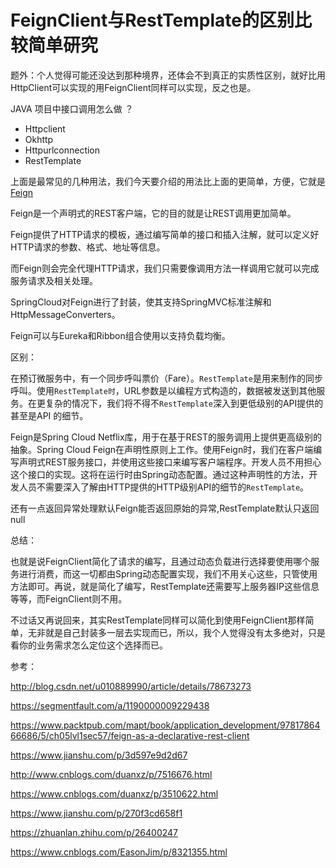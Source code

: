 # FeignClient与RestTemplate的区别比较简单研究

题外：个人觉得可能还没达到那种境界，还体会不到真正的实质性区别，就好比用HttpClient可以实现的用FeignClient同样可以实现，反之也是。

JAVA 项目中接口调用怎么做 ？

- Httpclient
- Okhttp
- Httpurlconnection
- RestTemplate

上面是最常见的几种用法，我们今天要介绍的用法比上面的更简单，方便，它就是[Feign](https://github.com/OpenFeign/feign)

Feign是一个声明式的REST客户端，它的目的就是让REST调用更加简单。

Feign提供了HTTP请求的模板，通过编写简单的接口和插入注解，就可以定义好HTTP请求的参数、格式、地址等信息。

而Feign则会完全代理HTTP请求，我们只需要像调用方法一样调用它就可以完成服务请求及相关处理。

SpringCloud对Feign进行了封装，使其支持SpringMVC标准注解和HttpMessageConverters。

Feign可以与Eureka和Ribbon组合使用以支持负载均衡。

区别：

在预订微服务中，有一个同步呼叫票价（Fare）。`RestTemplate`是用来制作的同步呼叫。使用`RestTemplate时`，URL参数是以编程方式构造的，数据被发送到其他服务。在更复杂的情况下，我们将不得不`RestTemplate`深入到更低级别的API提供的甚至是API 的细节。

Feign是Spring Cloud Netflix库，用于在基于REST的服务调用上提供更高级别的抽象。Spring Cloud Feign在声明性原则上工作。使用Feign时，我们在客户端编写声明式REST服务接口，并使用这些接口来编写客户端程序。开发人员不用担心这个接口的实现。这将在运行时由Spring动态配置。通过这种声明性的方法，开发人员不需要深入了解由HTTP提供的HTTP级别API的细节的`RestTemplate`。

还有一点返回异常处理默认Feign能否返回原始的异常,RestTemplate默认只返回null

总结：

也就是说FeignClient简化了请求的编写，且通过动态负载进行选择要使用哪个服务进行消费，而这一切都由Spring动态配置实现，我们不用关心这些，只管使用方法即可。再说，就是简化了编写，RestTemplate还需要写上服务器IP这些信息等等，而FeignClient则不用。

不过话又再说回来，其实RestTemplate同样可以简化到使用FeignClient那样简单，无非就是自己封装多一层去实现而已，所以，我个人觉得没有太多绝对，只是看你的业务需求怎么定位这个选择而已。



 

参考：

<http://blog.csdn.net/u010889990/article/details/78673273>

<https://segmentfault.com/a/1190000009229438>

<https://www.packtpub.com/mapt/book/application_development/9781786466686/5/ch05lvl1sec57/feign-as-a-declarative-rest-client>

<https://www.jianshu.com/p/3d597e9d2d67>

<http://www.cnblogs.com/duanxz/p/7516676.html>

<https://www.cnblogs.com/duanxz/p/3510622.html>

<https://www.jianshu.com/p/270f3cd658f1>

<https://zhuanlan.zhihu.com/p/26400247>







https://www.cnblogs.com/EasonJim/p/8321355.html